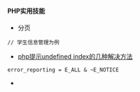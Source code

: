 #### **PHP实用技能**
* 分页
~~~
// 学生信息管理为例

~~~

* [php提示undefined index的几种解决方法](http://www.jb51.net/article/30328.htm)
~~~
error_reporting = E_ALL & ~E_NOTICE 
~~~

* 
